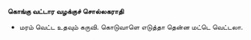 **கொங்கு வட்டார வழக்குச் சொல்லகராதி**
- மரம் வெட்ட உதவும் கருவி. கொடுவாளெ எடுத்தா தென்ன மட்டெ வெட்டலா.

